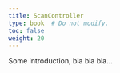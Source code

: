 ```yaml
---
title: ScanController
type: book  # Do not modify.
toc: false
weight: 20
---
```

Some introduction, bla bla bla...
